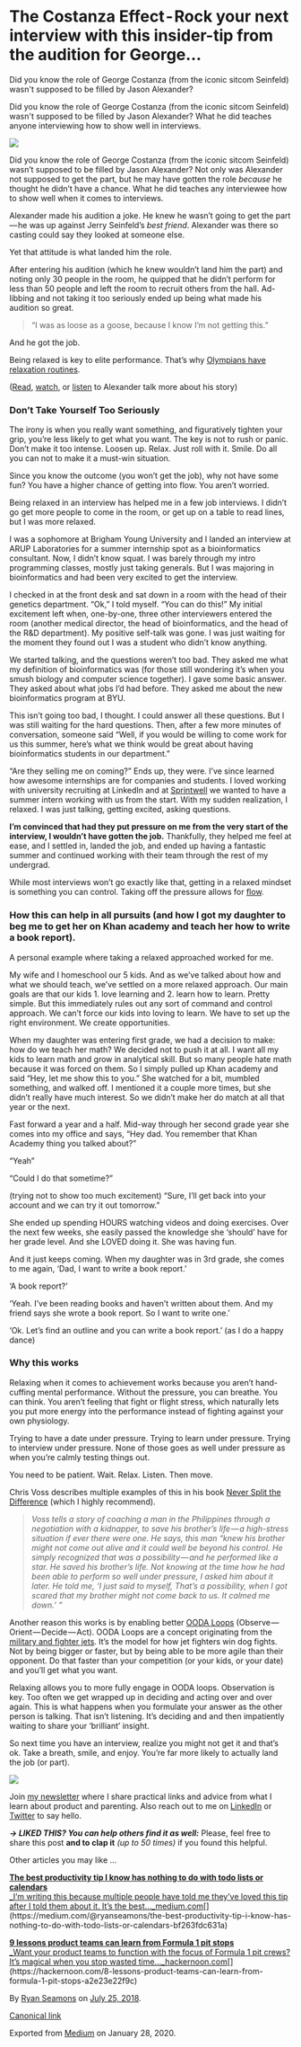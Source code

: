 # The Costanza Effect - Rock your next interview with this insider-tip from the audition for George…

Did you know the role of George Costanza (from the iconic sitcom Seinfeld) wasn't supposed to be filled by Jason Alexander?

Did you know the role of George Costanza (from the iconic sitcom Seinfeld) wasn't supposed to be filled by Jason Alexander? What he did teaches anyone interviewing how to show well in interviews.

![](https://cdn-images-1.medium.com/max/800/1*SnkinzZRLxAWSLB08_Qf1Q.jpeg)

Did you know the role of George Costanza (from the iconic sitcom Seinfeld) wasn’t supposed to be filled by Jason Alexander? Not only was Alexander not supposed to get the part, but he may have gotten the role _because_ he thought he didn’t have a chance. What he did teaches any interviewee how to show well when it comes to interviews.

Alexander made his audition a joke. He knew he wasn’t going to get the part — he was up against Jerry Seinfeld’s _best friend_. Alexander was there so casting could say they looked at someone else.

Yet that attitude is what landed him the role.

After entering his audition (which he knew wouldn’t land him the part) and noting only 30 people in the room, he quipped that he didn’t perform for less than 50 people and left the room to recruit others from the hall. Ad-libbing and not taking it too seriously ended up being what made his audition so great.

> “I was as loose as a goose, because I know I’m not getting this.”

And he got the job.

Being relaxed is key to elite performance. That’s why [Olympians have relaxation routines](https://www.levo.com/posts/6-successful-athletes-share-their-relaxation-techniques).

([Read](https://www.heraldextra.com/entertainment/arts-and-theatre/alexander-the-great-former-seinfeld-star-entertains-at-uvu/article_ba4b86d4-5796-56dc-8e88-00e8fe50efbc.html), [watch](https://www.accesshollywood.com/videos/jason-alexander-dishes-on-his-seinfeld-audition-2004-35631/), or [listen](https://soundcloud.com/howardstern/jasonalexander_audition) to Alexander talk more about his story)

### Don’t Take Yourself Too Seriously

The irony is when you really want something, and figuratively tighten your grip, you’re less likely to get what you want. The key is not to rush or panic. Don’t make it too intense. Loosen up. Relax. Just roll with it. Smile. Do all you can not to make it a must-win situation.

Since you know the outcome (you won’t get the job), why not have some fun? You have a higher chance of getting into flow. You aren’t worried.

Being relaxed in an interview has helped me in a few job interviews. I didn’t go get more people to come in the room, or get up on a table to read lines, but I was more relaxed.

I was a sophomore at Brigham Young University and I landed an interview at ARUP Laboratories for a summer internship spot as a bioinformatics consultant. Now, I didn’t know squat. I was barely through my intro programming classes, mostly just taking generals. But I was majoring in bioinformatics and had been very excited to get the interview.

I checked in at the front desk and sat down in a room with the head of their genetics department. “Ok,” I told myself. “You can do this!” My initial excitement left when, one-by-one, three other interviewers entered the room (another medical director, the head of bioinformatics, and the head of the R&D department). My positive self-talk was gone. I was just waiting for the moment they found out I was a student who didn’t know anything.

We started talking, and the questions weren’t too bad. They asked me what my definition of bioinformatics was (for those still wondering it’s when you smush biology and computer science together). I gave some basic answer. They asked about what jobs I’d had before. They asked me about the new bioinformatics program at BYU.

This isn’t going too bad, I thought. I could answer all these questions. But I was still waiting for the hard questions. Then, after a few more minutes of conversation, someone said “Well, if you would be willing to come work for us this summer, here’s what we think would be great about having bioinformatics students in our department.”

“Are they selling me on coming?” Ends up, they were. I’ve since learned how awesome internships are for companies and students. I loved working with university recruiting at LinkedIn and at [Sprintwell](https://sprintwell.com) we wanted to have a summer intern working with us from the start. With my sudden realization, I relaxed. I was just talking, getting excited, asking questions.

**I’m convinced that had they put pressure on me from the very start of the interview, I wouldn’t have gotten the job.** Thankfully, they helped me feel at ease, and I settled in, landed the job, and ended up having a fantastic summer and continued working with their team through the rest of my undergrad.

While most interviews won’t go exactly like that, getting in a relaxed mindset is something you can control. Taking off the pressure allows for [flow](https://en.wikipedia.org/wiki/Flow_%28psychology%29).

### How this can help in all pursuits (and how I got my daughter to beg me to get her on Khan academy and teach her how to write a book report).

A personal example where taking a relaxed approached worked for me.

My wife and I homeschool our 5 kids. And as we’ve talked about how and what we should teach, we’ve settled on a more relaxed approach. Our main goals are that our kids 1. love learning and 2. learn how to learn. Pretty simple. But this immediately rules out any sort of command and control approach. We can’t force our kids into loving to learn. We have to set up the right environment. We create opportunities.

When my daughter was entering first grade, we had a decision to make: how do we teach her math? We decided not to push it at all. I want all my kids to learn math and grow in analytical skill. But so many people hate math because it was forced on them. So I simply pulled up Khan academy and said “Hey, let me show this to you.” She watched for a bit, mumbled something, and walked off. I mentioned it a couple more times, but she didn’t really have much interest. So we didn’t make her do match at all that year or the next.

Fast forward a year and a half. Mid-way through her second grade year she comes into my office and says, “Hey dad. You remember that Khan Academy thing you talked about?”

“Yeah”

“Could I do that sometime?”

(trying not to show too much excitement) “Sure, I’ll get back into your account and we can try it out tomorrow.”

She ended up spending HOURS watching videos and doing exercises. Over the next few weeks, she easily passed the knowledge she ‘should’ have for her grade level. And she LOVED doing it. She was having fun.

And it just keeps coming. When my daughter was in 3rd grade, she comes to me again, ‘Dad, I want to write a book report.’

‘A book report?’

‘Yeah. I’ve been reading books and haven’t written about them. And my friend says she wrote a book report. So I want to write one.’

‘Ok. Let’s find an outline and you can write a book report.’ (as I do a happy dance)

### Why this works

Relaxing when it comes to achievement works because you aren’t hand-cuffing mental performance. Without the pressure, you can breathe. You can think. You aren’t feeling that fight or flight stress, which naturally lets you put more energy into the performance instead of fighting against your own physiology.

Trying to have a date under pressure. Trying to learn under pressure. Trying to interview under pressure. None of those goes as well under pressure as when you’re calmly testing things out.

You need to be patient. Wait. Relax. Listen. Then move.

Chris Voss describes multiple examples of this in his book [Never Split the Difference](https://www.amazon.com/Never-Split-Difference-Negotiating-Depended/dp/0062407805/) (which I highly recommend).

> _Voss tells a story of coaching a man in the Philippines through a negotiation with a kidnapper, to save his brother’s life — a high-stress situation if ever there were one. He says, this man “knew his brother might not come out alive and it could well be beyond his control. He simply recognized that was a possibility — and he performed like a star. He saved his brother’s life. Not knowing at the time how he had been able to perform so well under pressure, I asked him about it later. He told me, ‘I just said to myself, That’s a possibility, when I got scared that my brother might not come back to us. It calmed me down.’ ”_

Another reason this works is by enabling better [OODA Loops](https://en.wikipedia.org/wiki/OODA_loop) (Observe — Orient — Decide — Act). OODA Loops are a concept originating from the [military and fighter jets](https://www.artofmanliness.com/articles/ooda-loop/). It’s the model for how jet fighters win dog fights. Not by being bigger or faster, but by being able to be more agile than their opponent. Do that faster than your competition (or your kids, or your date) and you’ll get what you want.

Relaxing allows you to more fully engage in OODA loops. Observation is key. Too often we get wrapped up in deciding and acting over and over again. This is what happens when you formulate your answer as the other person is talking. That isn’t listening. It’s deciding and and then impatiently waiting to share your ‘brilliant’ insight.

So next time you have an interview, realize you might not get it and that’s ok. Take a breath, smile, and enjoy. You’re far more likely to actually land the job (or part).

![](https://cdn-images-1.medium.com/max/800/1*K7XBg9uTAMt4tZx3md4dtA.jpeg)

Join [my newsletter](https://ryanseamons.com/) where I share practical links and advice from what I learn about product and parenting. Also reach out to me on [LinkedIn](https://linkedin.com/in/ryanseamons) or [Twitter](https://twitter.com/ryanseamons) to say hello.

**_→ LIKED THIS? You can help others find it as well:_** Please, feel free to share this post **and to clap it** _(up to 50 times)_ if you found this helpful.

Other articles you may like …

[**The best productivity tip I know has nothing to do with todo lists or calendars**  
_I’m writing this because multiple people have told me they’ve loved this tip after I told them about it. It’s the best…_medium.com](https://medium.com/@ryanseamons/the-best-productivity-tip-i-know-has-nothing-to-do-with-todo-lists-or-calendars-bf263fdc631a "https://medium.com/@ryanseamons/the-best-productivity-tip-i-know-has-nothing-to-do-with-todo-lists-or-calendars-bf263fdc631a")[](https://medium.com/@ryanseamons/the-best-productivity-tip-i-know-has-nothing-to-do-with-todo-lists-or-calendars-bf263fdc631a)

[**9 lessons product teams can learn from Formula 1 pit stops**  
_Want your product teams to function with the focus of Formula 1 pit crews? It’s magical when you stop wasted time…_hackernoon.com](https://hackernoon.com/8-lessons-product-teams-can-learn-from-formula-1-pit-stops-a2e23e22f9c "https://hackernoon.com/8-lessons-product-teams-can-learn-from-formula-1-pit-stops-a2e23e22f9c")[](https://hackernoon.com/8-lessons-product-teams-can-learn-from-formula-1-pit-stops-a2e23e22f9c)

By [Ryan Seamons](https://medium.com/@ryanseamons) on [July 25, 2018](https://medium.com/p/b7b8ae521508).

[Canonical link](https://medium.com/@ryanseamons/the-costanza-effect-rock-your-next-interview-with-this-insider-tip-from-the-audition-for-george-b7b8ae521508)

Exported from [Medium](https://medium.com) on January 28, 2020.